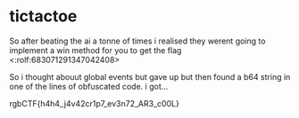 # tictactoe

So after beating the ai a tonne of times i realised they werent going to implement a win method for you to get the flag &lt;:rolf:683071291347042408&gt;

So i thought abouut global events but gave up but then found a b64 string in one of the lines of obfuscated code. i got...

rgbCTF{h4h4\_j4v42cr1p7\_ev3n72\_AR3\_c00L}

